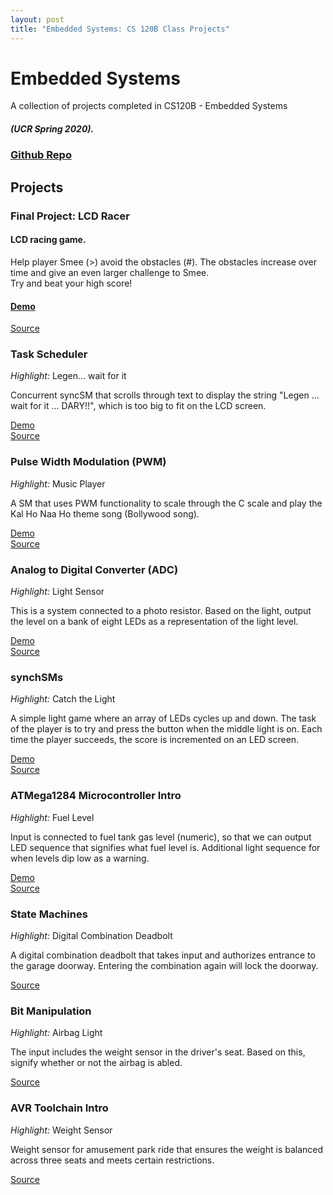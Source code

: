```yaml
---
layout: post
title: "Embedded Systems: CS 120B Class Projects"
---
```


# Embedded Systems

A collection of projects completed in CS120B - Embedded Systems <br/>
##### (UCR Spring 2020).


### [Github Repo](https://github.com/athom031/EmbeddedSystems)

## Projects

<!--                           PROJECTS                                      -->
<div id="lcd"></div>

### Final Project: LCD Racer

#### LCD racing game. <br/>

Help player Smee (>) avoid the obstacles (#). The obstacles increase over time and give an even larger challenge to Smee.
<br/>
Try and beat your high score!

#### [Demo](https://youtu.be/kZFsC9rSBdo) <br/>
[Source](https://github.com/athom031/EmbeddedSystems/tree/master/projects/source/LCDRacer)

<div id="lab11"></div>

### Task Scheduler

<i>Highlight: </i> Legen... wait for it <br/>

Concurrent syncSM that scrolls through text to display the string "Legen ... wait for it ... DARY!!", which is too big to fit on the LCD screen.

[Demo](https://youtu.be/onJCacxnShQ) <br/>
[Source](https://github.com/athom031/EmbeddedSystems/blob/master/projects/source/Lab11/athom031_lab11_part2.c)

<div id="lab9"></div>

### Pulse Width Modulation (PWM)

<i>Highlight: </i> Music Player <br/>

A SM that uses PWM functionality to scale through the C scale and play the Kal Ho Naa Ho theme song (Bollywood song).

[Demo](https://youtu.be/0He5l6V-2h0) <br/>
[Source](https://github.com/athom031/EmbeddedSystems/blob/master/projects/source/Lab9/athom031_lab9_part3.c)

<div id="lab8"></div>

### Analog to Digital Converter (ADC)

<i>Highlight: </i> Light Sensor <br/>

This is a system connected to a photo resistor. Based on the light, output the level on a bank of eight LEDs as a representation of the light level.

[Demo](https://youtu.be/WifXfBjOIZE) <br/>
[Source](https://github.com/athom031/EmbeddedSystems/blob/master/projects/source/Lab8/athom031_lab8_part4.c)

<div id="lab6"></div>

### synchSMs

<i>Highlight: </i> Catch the Light <br/>

A simple light game where an array of LEDs cycles up and down. The task of the player is to try and press the button when the middle light is on. Each time the player succeeds, the score is incremented on an LED screen.

[Demo](https://youtu.be/7MUxzIRRO7U) <br/>
[Source](https://github.com/athom031/EmbeddedSystems/blob/master/projects/source/Lab6/athom031_lab6_part2.c)

<div id="lab5"></div>

### ATMega1284 Microcontroller Intro

<i>Highlight: </i> Fuel Level <br/>

Input is connected to fuel tank gas level (numeric), so that we can output LED sequence that signifies what fuel level is. Additional light sequence for when levels dip low as a warning.

[Demo](https://youtu.be/xjrFZ647MQU) <br/>
[Source](https://github.com/athom031/EmbeddedSystems/blob/master/projects/source/Lab5/athom031_lab5_part1.c)

<div id="lab4"></div>

### State Machines

<i>Highlight: </i> Digital Combination Deadbolt <br/>

A digital combination deadbolt that takes input and authorizes entrance to the garage doorway. Entering the combination again will lock the doorway.

[Source](https://github.com/athom031/EmbeddedSystems/blob/master/projects/source/Lab4/athom031_lab4_part5.c)

<div id="lab3"></div>

### Bit Manipulation
<i>Highlight: </i> Airbag Light <br/>

The input includes the weight sensor in the driver's seat. Based on this, signify whether or not the airbag is abled.

[Source](https://github.com/athom031/EmbeddedSystems/blob/master/projects/source/Lab3/athom031_lab3_part5.c)

<div id="lab2"></div>

### AVR Toolchain Intro
<i>Highlight: </i> Weight Sensor <br/>

Weight sensor for amusement park ride that ensures the weight is balanced across three seats and meets certain restrictions.

[Source](https://github.com/athom031/EmbeddedSystems/blob/master/projects/source/Lab2/athom031_lab2_part4.c)
